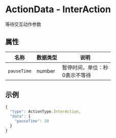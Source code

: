 # ActionData - InterAction

等待交互动作参数

## 属性

| 名称        | 数据类型 | 说明                               |
| ----------- | -------- | ---------------------------------- |
| `pauseTime` | number   | 暂停时间，单位：秒<br/>0表示不等待 |

## 示例

```typescript
{
  "type": ActionType.InterAction,
  "data": {
    "pauseTime": 20
  }
}
```


